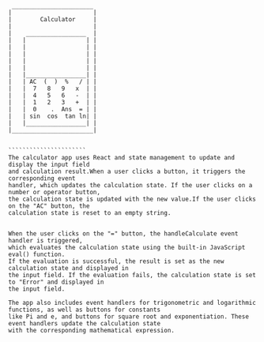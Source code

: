 
```````````````````````

 _______________________
|                       |
|        Calculator     |
|                       |
|    _________________  |
|   |                 | |
|   |                 | |
|   |                 | |
|   |                 | |
|   |                 | |
|   |_________________| |
|   | AC  (  )  %   / | |
|   |  7   8   9   x  | |
|   |  4   5   6   -  | |
|   |  1   2   3   +  | |
|   |  0    .  Ans  = | |
|   | sin  cos  tan ln| |
|   |_________________| |
|_______________________|


``````````````````````
The calculator app uses React and state management to update and display the input field 
and calculation result.When a user clicks a button, it triggers the corresponding event 
handler, which updates the calculation state. If the user clicks on a number or operator button,
the calculation state is updated with the new value.If the user clicks on the "AC" button, the 
calculation state is reset to an empty string.


When the user clicks on the "=" button, the handleCalculate event handler is triggered, 
which evaluates the calculation state using the built-in JavaScript eval() function.
If the evaluation is successful, the result is set as the new calculation state and displayed in 
the input field. If the evaluation fails, the calculation state is set to "Error" and displayed in 
the input field.

The app also includes event handlers for trigonometric and logarithmic functions, as well as buttons for constants
like Pi and e, and buttons for square root and exponentiation. These event handlers update the calculation state 
with the corresponding mathematical expression.

